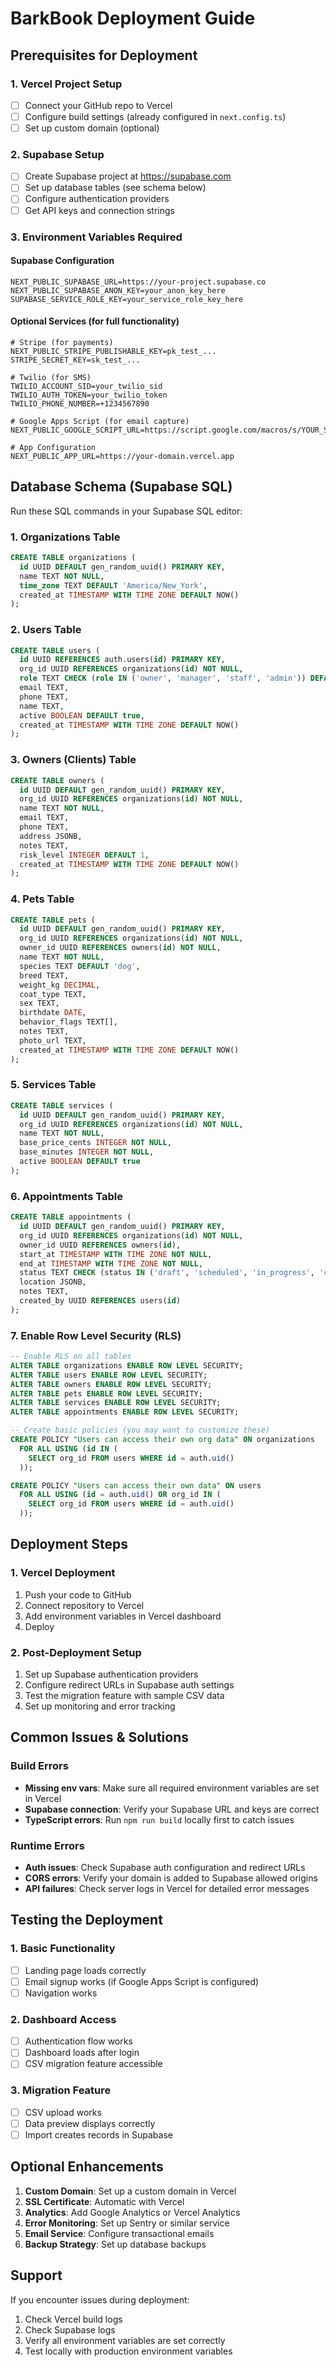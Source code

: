# BarkBook Deployment Guide

## Prerequisites for Deployment

### 1. Vercel Project Setup
- [ ] Connect your GitHub repo to Vercel
- [ ] Configure build settings (already configured in `next.config.ts`)
- [ ] Set up custom domain (optional)

### 2. Supabase Setup
- [ ] Create Supabase project at https://supabase.com
- [ ] Set up database tables (see schema below)
- [ ] Configure authentication providers
- [ ] Get API keys and connection strings

### 3. Environment Variables Required

#### Supabase Configuration
```
NEXT_PUBLIC_SUPABASE_URL=https://your-project.supabase.co
NEXT_PUBLIC_SUPABASE_ANON_KEY=your_anon_key_here
SUPABASE_SERVICE_ROLE_KEY=your_service_role_key_here
```

#### Optional Services (for full functionality)
```
# Stripe (for payments)
NEXT_PUBLIC_STRIPE_PUBLISHABLE_KEY=pk_test_...
STRIPE_SECRET_KEY=sk_test_...

# Twilio (for SMS)
TWILIO_ACCOUNT_SID=your_twilio_sid
TWILIO_AUTH_TOKEN=your_twilio_token
TWILIO_PHONE_NUMBER=+1234567890

# Google Apps Script (for email capture)
NEXT_PUBLIC_GOOGLE_SCRIPT_URL=https://script.google.com/macros/s/YOUR_SCRIPT_ID/exec

# App Configuration
NEXT_PUBLIC_APP_URL=https://your-domain.vercel.app
```

## Database Schema (Supabase SQL)

Run these SQL commands in your Supabase SQL editor:

### 1. Organizations Table
```sql
CREATE TABLE organizations (
  id UUID DEFAULT gen_random_uuid() PRIMARY KEY,
  name TEXT NOT NULL,
  time_zone TEXT DEFAULT 'America/New_York',
  created_at TIMESTAMP WITH TIME ZONE DEFAULT NOW()
);
```

### 2. Users Table
```sql
CREATE TABLE users (
  id UUID REFERENCES auth.users(id) PRIMARY KEY,
  org_id UUID REFERENCES organizations(id) NOT NULL,
  role TEXT CHECK (role IN ('owner', 'manager', 'staff', 'admin')) DEFAULT 'owner',
  email TEXT,
  phone TEXT,
  name TEXT,
  active BOOLEAN DEFAULT true,
  created_at TIMESTAMP WITH TIME ZONE DEFAULT NOW()
);
```

### 3. Owners (Clients) Table
```sql
CREATE TABLE owners (
  id UUID DEFAULT gen_random_uuid() PRIMARY KEY,
  org_id UUID REFERENCES organizations(id) NOT NULL,
  name TEXT NOT NULL,
  email TEXT,
  phone TEXT,
  address JSONB,
  notes TEXT,
  risk_level INTEGER DEFAULT 1,
  created_at TIMESTAMP WITH TIME ZONE DEFAULT NOW()
);
```

### 4. Pets Table
```sql
CREATE TABLE pets (
  id UUID DEFAULT gen_random_uuid() PRIMARY KEY,
  org_id UUID REFERENCES organizations(id) NOT NULL,
  owner_id UUID REFERENCES owners(id) NOT NULL,
  name TEXT NOT NULL,
  species TEXT DEFAULT 'dog',
  breed TEXT,
  weight_kg DECIMAL,
  coat_type TEXT,
  sex TEXT,
  birthdate DATE,
  behavior_flags TEXT[],
  notes TEXT,
  photo_url TEXT,
  created_at TIMESTAMP WITH TIME ZONE DEFAULT NOW()
);
```

### 5. Services Table
```sql
CREATE TABLE services (
  id UUID DEFAULT gen_random_uuid() PRIMARY KEY,
  org_id UUID REFERENCES organizations(id) NOT NULL,
  name TEXT NOT NULL,
  base_price_cents INTEGER NOT NULL,
  base_minutes INTEGER NOT NULL,
  active BOOLEAN DEFAULT true
);
```

### 6. Appointments Table
```sql
CREATE TABLE appointments (
  id UUID DEFAULT gen_random_uuid() PRIMARY KEY,
  org_id UUID REFERENCES organizations(id) NOT NULL,
  owner_id UUID REFERENCES owners(id),
  start_at TIMESTAMP WITH TIME ZONE NOT NULL,
  end_at TIMESTAMP WITH TIME ZONE NOT NULL,
  status TEXT CHECK (status IN ('draft', 'scheduled', 'in_progress', 'completed', 'cancelled', 'no_show')) DEFAULT 'scheduled',
  location JSONB,
  notes TEXT,
  created_by UUID REFERENCES users(id)
);
```

### 7. Enable Row Level Security (RLS)
```sql
-- Enable RLS on all tables
ALTER TABLE organizations ENABLE ROW LEVEL SECURITY;
ALTER TABLE users ENABLE ROW LEVEL SECURITY;
ALTER TABLE owners ENABLE ROW LEVEL SECURITY;
ALTER TABLE pets ENABLE ROW LEVEL SECURITY;
ALTER TABLE services ENABLE ROW LEVEL SECURITY;
ALTER TABLE appointments ENABLE ROW LEVEL SECURITY;

-- Create basic policies (you may want to customize these)
CREATE POLICY "Users can access their own org data" ON organizations
  FOR ALL USING (id IN (
    SELECT org_id FROM users WHERE id = auth.uid()
  ));

CREATE POLICY "Users can access their own data" ON users
  FOR ALL USING (id = auth.uid() OR org_id IN (
    SELECT org_id FROM users WHERE id = auth.uid()
  ));
```

## Deployment Steps

### 1. Vercel Deployment
1. Push your code to GitHub
2. Connect repository to Vercel
3. Add environment variables in Vercel dashboard
4. Deploy

### 2. Post-Deployment Setup
1. Set up Supabase authentication providers
2. Configure redirect URLs in Supabase auth settings
3. Test the migration feature with sample CSV data
4. Set up monitoring and error tracking

## Common Issues & Solutions

### Build Errors
- **Missing env vars**: Make sure all required environment variables are set in Vercel
- **Supabase connection**: Verify your Supabase URL and keys are correct
- **TypeScript errors**: Run `npm run build` locally first to catch issues

### Runtime Errors
- **Auth issues**: Check Supabase auth configuration and redirect URLs
- **CORS errors**: Verify your domain is added to Supabase allowed origins
- **API failures**: Check server logs in Vercel for detailed error messages

## Testing the Deployment

### 1. Basic Functionality
- [ ] Landing page loads correctly
- [ ] Email signup works (if Google Apps Script is configured)
- [ ] Navigation works

### 2. Dashboard Access
- [ ] Authentication flow works
- [ ] Dashboard loads after login
- [ ] CSV migration feature accessible

### 3. Migration Feature
- [ ] CSV upload works
- [ ] Data preview displays correctly
- [ ] Import creates records in Supabase

## Optional Enhancements

1. **Custom Domain**: Set up a custom domain in Vercel
2. **SSL Certificate**: Automatic with Vercel
3. **Analytics**: Add Google Analytics or Vercel Analytics
4. **Error Monitoring**: Set up Sentry or similar service
5. **Email Service**: Configure transactional emails
6. **Backup Strategy**: Set up database backups

## Support

If you encounter issues during deployment:
1. Check Vercel build logs
2. Check Supabase logs
3. Verify all environment variables are set correctly
4. Test locally with production environment variables
